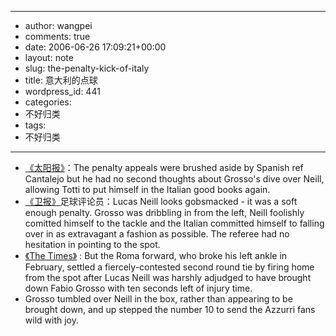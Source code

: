 - --
- author: wangpei
- comments: true
- date: 2006-06-26 17:09:21+00:00
- layout: note
- slug: the-penalty-kick-of-italy
- title: 意大利的点球
- wordpress_id: 441
- categories:
- 不好归类
- tags:
- 不好归类
- --
- [《太阳报》](http://www.thesun.co.uk/article/0,,2002390000-2006290247,00.html)：The penalty appeals were brushed aside by Spanish ref Cantalejo but he had no second thoughts about Grosso's dive over Neill, allowing Totti to put himself in the Italian good books again.
- [《卫报》](http://football.guardian.co.uk/worldcup2006/minbymin/0,,1788421,00.html)足球评论员：Lucas Neill looks gobsmacked - it was a soft enough penalty. Grosso was dribbling in from the left, Neill foolishly comitted himself to the tackle and the Italian committed himself to falling over in as extravagant a fashion as possible. The referee had no hesitation in pointing to the spot.
- [《The Times》](http://www.timesonline.co.uk/article/0,,28749-2244140,00.html) : But the Roma forward, who broke his left ankle in February, settled a fiercely-contested second round tie by firing home from the spot after Lucas Neill was harshly adjudged to have brought down Fabio Grosso with ten seconds left of injury time.
- Grosso tumbled over Neill in the box, rather than appearing to be brought down, and up stepped the number 10 to send the Azzurri fans wild with joy.
